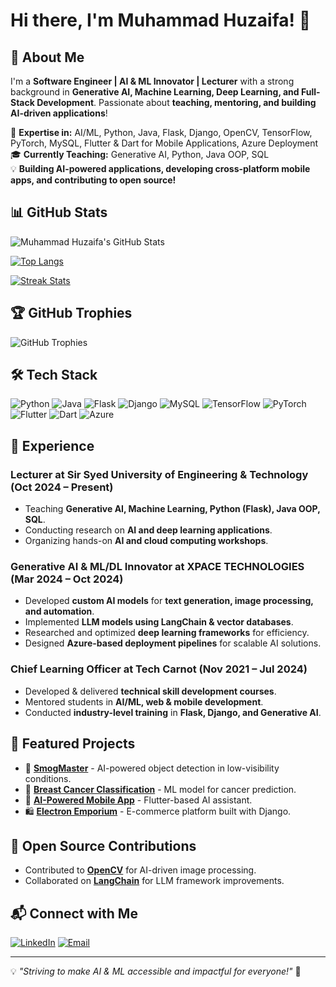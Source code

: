 # Hi there, I'm Muhammad Huzaifa! 👋

## 🚀 About Me
I'm a **Software Engineer | AI & ML Innovator | Lecturer** with a strong background in **Generative AI, Machine Learning, Deep Learning, and Full-Stack Development**. Passionate about **teaching, mentoring, and building AI-driven applications**!

🔬 **Expertise in:** AI/ML, Python, Java, Flask, Django, OpenCV, TensorFlow, PyTorch, MySQL, Flutter & Dart for Mobile Applications, Azure Deployment  
🎓 **Currently Teaching:** Generative AI, Python, Java OOP, SQL  
💡 **Building AI-powered applications, developing cross-platform mobile apps, and contributing to open source!**

## 📊 GitHub Stats
![Muhammad Huzaifa's GitHub Stats](https://github-readme-stats.vercel.app/api?username=Huzaifa71&show_icons=true&theme=radical)

[![Top Langs](https://github-readme-stats.vercel.app/api/top-langs/?username=Huzaifa71&layout=compact&theme=radical)](https://github.com/anuraghazra/github-readme-stats)

[![Streak Stats](https://github-readme-streak-stats.herokuapp.com/?user=Huzaifa71&theme=radical)](https://git.io/streak-stats)

## 🏆 GitHub Trophies
![GitHub Trophies](https://github-profile-trophy.vercel.app/?username=Huzaifa71&theme=radical&margin-w=15)

## 🛠️ Tech Stack
![Python](https://img.shields.io/badge/Python-3776AB?style=for-the-badge&logo=python&logoColor=white)
![Java](https://img.shields.io/badge/Java-ED8B00?style=for-the-badge&logo=java&logoColor=white)
![Flask](https://img.shields.io/badge/Flask-000000?style=for-the-badge&logo=flask&logoColor=white)
![Django](https://img.shields.io/badge/Django-092E20?style=for-the-badge&logo=django&logoColor=white)
![MySQL](https://img.shields.io/badge/MySQL-005C84?style=for-the-badge&logo=mysql&logoColor=white)
![TensorFlow](https://img.shields.io/badge/TensorFlow-FF6F00?style=for-the-badge&logo=tensorflow&logoColor=white)
![PyTorch](https://img.shields.io/badge/PyTorch-EE4C2C?style=for-the-badge&logo=pytorch&logoColor=white)
![Flutter](https://img.shields.io/badge/Flutter-02569B?style=for-the-badge&logo=flutter&logoColor=white)
![Dart](https://img.shields.io/badge/Dart-0175C2?style=for-the-badge&logo=dart&logoColor=white)
![Azure](https://img.shields.io/badge/Azure-0089D6?style=for-the-badge&logo=microsoft-azure&logoColor=white)

## 💼 Experience
### **Lecturer at Sir Syed University of Engineering & Technology (Oct 2024 – Present)**
- Teaching **Generative AI, Machine Learning, Python (Flask), Java OOP, SQL**.
- Conducting research on **AI and deep learning applications**.
- Organizing hands-on **AI and cloud computing workshops**.

### **Generative AI & ML/DL Innovator at XPACE TECHNOLOGIES (Mar 2024 – Oct 2024)**
- Developed **custom AI models** for **text generation, image processing, and automation**.
- Implemented **LLM models using LangChain & vector databases**.
- Researched and optimized **deep learning frameworks** for efficiency.
- Designed **Azure-based deployment pipelines** for scalable AI solutions.

### **Chief Learning Officer at Tech Carnot (Nov 2021 – Jul 2024)**
- Developed & delivered **technical skill development courses**.
- Mentored students in **AI/ML, web & mobile development**.
- Conducted **industry-level training** in **Flask, Django, and Generative AI**.

## 🚀 Featured Projects
- 🚀 **[SmogMaster](https://github.com/Huzaifa71/smogmaster)** - AI-powered object detection in low-visibility conditions.
- 🔬 **[Breast Cancer Classification](https://github.com/Huzaifa71/breast-cancer-classification)** - ML model for cancer prediction.
- 📱 **[AI-Powered Mobile App](https://github.com/Huzaifa71/ai-mobile-app)** - Flutter-based AI assistant.
- 🛍 **[Electron Emporium](https://github.com/Huzaifa71/electron-emporium)** - E-commerce platform built with Django.

## 🌟 Open Source Contributions
- Contributed to **[OpenCV](https://github.com/opencv/opencv)** for AI-driven image processing.
- Collaborated on **[LangChain](https://github.com/langchain/langchain)** for LLM framework improvements.

## 📬 Connect with Me
[![LinkedIn](https://img.shields.io/badge/LinkedIn-0077B5?style=for-the-badge&logo=linkedin&logoColor=white)](https://linkedin.com/in/muhammad-huzaifa-109a112ab)
[![Email](https://img.shields.io/badge/Email-D14836?style=for-the-badge&logo=gmail&logoColor=white)](mailto:memonhuzaifa733@gmail.com)

---
💡 _"Striving to make AI & ML accessible and impactful for everyone!"_ 🚀
